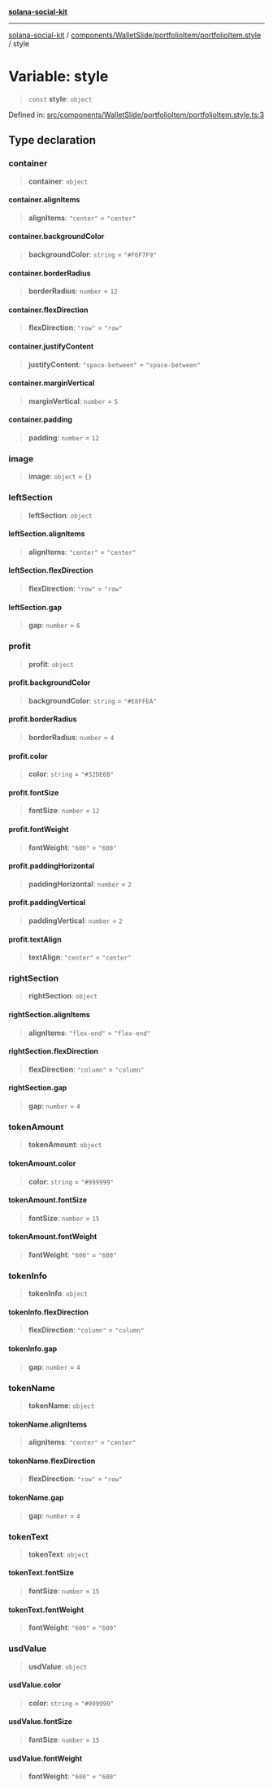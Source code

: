 [**solana-social-kit**](../../../../../README.md)

***

[solana-social-kit](../../../../../README.md) / [components/WalletSlide/portfolioItem/portfolioItem.style](../README.md) / style

# Variable: style

> `const` **style**: `object`

Defined in: [src/components/WalletSlide/portfolioItem/portfolioItem.style.ts:3](https://github.com/SendArcade/solana-social-starter/blob/03568260ca96ed63f77049843c721de1cb011893/src/components/WalletSlide/portfolioItem/portfolioItem.style.ts#L3)

## Type declaration

### container

> **container**: `object`

#### container.alignItems

> **alignItems**: `"center"` = `"center"`

#### container.backgroundColor

> **backgroundColor**: `string` = `"#F6F7F9"`

#### container.borderRadius

> **borderRadius**: `number` = `12`

#### container.flexDirection

> **flexDirection**: `"row"` = `"row"`

#### container.justifyContent

> **justifyContent**: `"space-between"` = `"space-between"`

#### container.marginVertical

> **marginVertical**: `number` = `5`

#### container.padding

> **padding**: `number` = `12`

### image

> **image**: `object` = `{}`

### leftSection

> **leftSection**: `object`

#### leftSection.alignItems

> **alignItems**: `"center"` = `"center"`

#### leftSection.flexDirection

> **flexDirection**: `"row"` = `"row"`

#### leftSection.gap

> **gap**: `number` = `6`

### profit

> **profit**: `object`

#### profit.backgroundColor

> **backgroundColor**: `string` = `"#E8FFEA"`

#### profit.borderRadius

> **borderRadius**: `number` = `4`

#### profit.color

> **color**: `string` = `"#32DE6B"`

#### profit.fontSize

> **fontSize**: `number` = `12`

#### profit.fontWeight

> **fontWeight**: `"600"` = `"600"`

#### profit.paddingHorizontal

> **paddingHorizontal**: `number` = `2`

#### profit.paddingVertical

> **paddingVertical**: `number` = `2`

#### profit.textAlign

> **textAlign**: `"center"` = `"center"`

### rightSection

> **rightSection**: `object`

#### rightSection.alignItems

> **alignItems**: `"flex-end"` = `"flex-end"`

#### rightSection.flexDirection

> **flexDirection**: `"column"` = `"column"`

#### rightSection.gap

> **gap**: `number` = `4`

### tokenAmount

> **tokenAmount**: `object`

#### tokenAmount.color

> **color**: `string` = `"#999999"`

#### tokenAmount.fontSize

> **fontSize**: `number` = `15`

#### tokenAmount.fontWeight

> **fontWeight**: `"600"` = `"600"`

### tokenInfo

> **tokenInfo**: `object`

#### tokenInfo.flexDirection

> **flexDirection**: `"column"` = `"column"`

#### tokenInfo.gap

> **gap**: `number` = `4`

### tokenName

> **tokenName**: `object`

#### tokenName.alignItems

> **alignItems**: `"center"` = `"center"`

#### tokenName.flexDirection

> **flexDirection**: `"row"` = `"row"`

#### tokenName.gap

> **gap**: `number` = `4`

### tokenText

> **tokenText**: `object`

#### tokenText.fontSize

> **fontSize**: `number` = `15`

#### tokenText.fontWeight

> **fontWeight**: `"600"` = `"600"`

### usdValue

> **usdValue**: `object`

#### usdValue.color

> **color**: `string` = `"#999999"`

#### usdValue.fontSize

> **fontSize**: `number` = `15`

#### usdValue.fontWeight

> **fontWeight**: `"600"` = `"600"`
